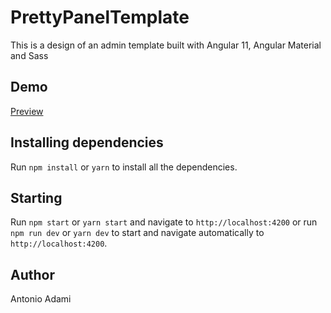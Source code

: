 # PrettyPanelTemplate

This is a design of an admin template built with Angular 11, Angular Material and Sass

## Demo

[Preview](https://antonioadami.github.io/pretty-panel-template/dashboard)

## Installing dependencies

Run `npm install` or `yarn` to install all the dependencies.

## Starting

Run `npm start` or `yarn start` and navigate to `http://localhost:4200` or run `npm run dev` or `yarn dev` to start and navigate automatically to `http://localhost:4200`.

## Author

Antonio Adami

